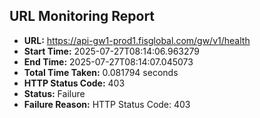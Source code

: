 ## URL Monitoring Report

- **URL:** https://api-gw1-prod1.fisglobal.com/gw/v1/health
- **Start Time:** 2025-07-27T08:14:06.963279
- **End Time:** 2025-07-27T08:14:07.045073
- **Total Time Taken:** 0.081794 seconds
- **HTTP Status Code:** 403
- **Status:** Failure
- **Failure Reason:** HTTP Status Code: 403
